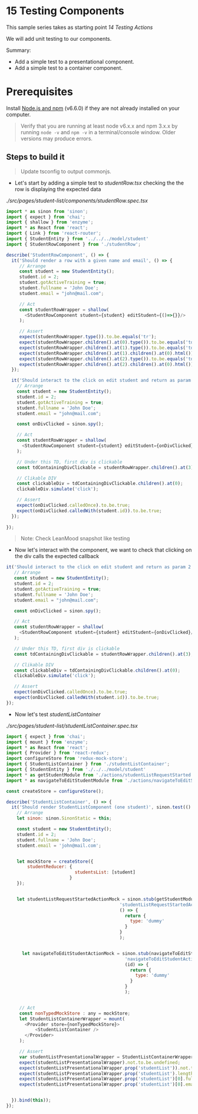 # 15 Testing Components

This sample series takes as starting point _14 Testing Actions_

We will add unit testing to our components.

Summary:

- Add a simple test to a presentational component.
- Add a simple test to a container component.

# Prerequisites

Install [Node.js and npm](https://nodejs.org/en/) (v6.6.0) if they are not already installed on your computer.

> Verify that you are running at least node v6.x.x and npm 3.x.x by running `node -v` and `npm -v` in a terminal/console window. Older versions may produce errors.

## Steps to build it

> Update tsconfig to output commonjs.

-  Let's start by adding a simple test to _studentRow.tsx_ checking the the row is displaying the expected data

_./src/pages/student-list/components/studentRow.spec.tsx_

```javascript
import * as sinon from 'sinon';
import { expect } from 'chai';
import { shallow } from 'enzyme';
import * as React from 'react';
import { Link } from 'react-router';
import { StudentEntity } from '../../../model/student'
import { StudentRowComponent } from './studentRow';

describe('StudentRowComponent', () => {
  it('Should render a row with a given name and email', () => {
     // Arrange
     const student = new StudentEntity();
     student.id = 2;
     student.gotActiveTraining = true;
     student.fullname = 'John Doe';
     student.email = "john@mail.com";

     // Act
     const studentRowWrapper = shallow(
       <StudentRowComponent student={student} editStudent={()=>{}}/>
     );

     // Assert
     expect(studentRowWrapper.type()).to.be.equals('tr');
     expect(studentRowWrapper.children().at(0).type()).to.be.equals('td');
     expect(studentRowWrapper.children().at(1).type()).to.be.equals('td');
     expect(studentRowWrapper.children().at(1).children().at(0).html()).to.be.equals('<span>John Doe</span>');
     expect(studentRowWrapper.children().at(2).type()).to.be.equals('td');
     expect(studentRowWrapper.children().at(2).children().at(0).html()).to.be.equals('<span>john@mail.com</span>');
  });

  it('Should interact to the click on edit student and return as param 2 student Id', () => {
    // Arrange
    const student = new StudentEntity();
    student.id = 2;
    student.gotActiveTraining = true;
    student.fullname = 'John Doe';
    student.email = "john@mail.com";

    const onDivClicked = sinon.spy();

    // Act
    const studentRowWrapper = shallow(
      <StudentRowComponent student={student} editStudent={onDivClicked}/>
    );

    // Under this TD, first div is clickable
    const tdContainingDivClickable = studentRowWrapper.children().at(3);

    // Clikable DIV
    const clickableDiv = tdContainingDivClickable.children().at(0);
    clickableDiv.simulate('click');

    // Assert
    expect(onDivClicked.calledOnce).to.be.true;
    expect(onDivClicked.calledWith(student.id)).to.be.true;
  });
  
});
```

> Note: Check LeanMood snapshot like testing

- Now let's interact with the component, we want to check that clicking on the div calls the expected callback

```javascript
it('Should interact to the click on edit student and return as param 2 student Id', () => {
   // Arrange
   const student = new StudentEntity();
   student.id = 2;
   student.gotActiveTraining = true;
   student.fullname = 'John Doe';
   student.email = "john@mail.com";

   const onDivClicked = sinon.spy();

   // Act
   const studentRowWrapper = shallow(
     <StudentRowComponent student={student} editStudent={onDivClicked}/>
   );

   // Under this TD, first div is clickable
   const tdContainingDivClickable = studentRowWrapper.children().at(3);

   // Clikable DIV
   const clickableDiv = tdContainingDivClickable.children().at(0);
   clickableDiv.simulate('click');

   // Assert
   expect(onDivClicked.calledOnce).to.be.true;
   expect(onDivClicked.calledWith(student.id)).to.be.true;
});
```

- Now let's test _studentListContainer_

_./src/pages/student-list/studentListContainer.spec.tsx_

```javascript
import { expect } from 'chai';
import { mount } from 'enzyme';
import * as React from 'react';
import { Provider } from 'react-redux';
import configureStore from 'redux-mock-store';
import { StudentListContainer } from './studentListContainer';
import { StudentEntity } from './../../model/student'
import * as getStudentModule from './actions/studentListRequestStarted'
import * as navigateToEditStudentModule from './actions/navigateToEditStudent'

const createStore = configureStore();

describe('StudentListContainer', () => {
  it('Should render StudentListComponent (one student)', sinon.test(() => {
    // Arrange
    let sinon: sinon.SinonStatic = this;

    const student = new StudentEntity();
    student.id = 2;
    student.fullname = 'John Doe';
    student.email = 'john@mail.com';


    let mockStore = createStore({
        studentReducer: {
                          studentsList: [student]
                        }
    });


    let studentListRequestStartedActionMock = sinon.stub(getStudentModule,
                                           'studentListRequestStartedAction',
                                           () => {
                                             return {
                                               type: 'dummy'
                                             }
                                           }
                                           );


      let navigateToEditStudentActionMock = sinon.stub(navigateToEditStudentModule,
                                             'navigateToEditStudentAction',
                                             (id) => {
                                               return {
                                                 type: 'dummy'
                                               }
                                             }
                                             );


     // Act
     const nonTypedMockStore : any = mockStore;
     let StudentListContainerWrapper = mount(
       <Provider store={nonTypedMockStore}>
           <StudentListContainer />
       </Provider>
     );

     // Assert
     var studentListPresentationalWrapper = StudentListContainerWrapper.find('StudentListComponent');
     expect(studentListPresentationalWrapper).not.to.be.undefined;
     expect(studentListPresentationalWrapper.prop('studentList')).not.to.be.undefined;
     expect(studentListPresentationalWrapper.prop('studentList').length).equals(1);
     expect(studentListPresentationalWrapper.prop('studentList')[0].fullname).equals(student.fullname );
     expect(studentListPresentationalWrapper.prop('studentList')[0].email).equals(student.email);


  }).bind(this));
});
```
